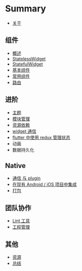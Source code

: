 # Summary

* [关于](./README.md)

## 组件

* [概述](./widgets/README.md)
* [StatelessWidget](./widgets/statelesswidget.md)
* [StatefulWidget](./widgets/statefulwidget.md)
* [基本组件](./widgets/basewidget.md)
* [常用组件](./widgets/commonwidget.md)
* [路由](./widgets/route.md)

## 进阶

* [主题](./advanced/theme.md)
* [模块管理](./advanced/module.md)
* [资源依赖](./advanced/resources.md)
* [widget 通信](./advanced/bridge.md)
* [flutter 中使用 redux 管理状态](./advanced/redux.md)
* 动画
* 数据持久化

## Native

* [通信 与 plugin](./native/plugins.d)
* [在现有 Android / iOS 项目中集成](./native/add_flutter_to_app.md)
* [打包](./native/build.md)

## 团队协作

* [Lint 工具](./team/lint.md)
* [工程管理](./team/product.md)

## 其他

* [资源](./ending/resources.md)
* [总结](./ending/README.md)
